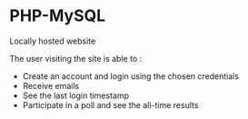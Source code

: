 # PHP-MySQL
Locally hosted website

The user visiting the site is able to :
- Create an account and login using the chosen credentials
- Receive emails
- See the last login timestamp
- Participate in a poll and see the all-time results
